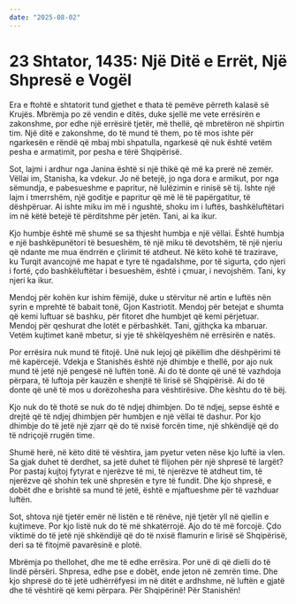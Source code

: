 ```yaml
---
date: "2025-08-02"
---
```


# 23 Shtator, 1435: Një Ditë e Errët, Një Shpresë e Vogël

Era e ftohtë e shtatorit tund gjethet e thata të pemëve përreth kalasë së Krujës.  Mbrëmja po zë vendin e ditës, duke sjellë me vete errësirën e zakonshme, por edhe një errësirë tjetër, më thellë, që mbretëron në shpirtin tim.  Një ditë e zakonshme, do të mund të them, po të mos ishte për ngarkesën e rëndë që mbaj mbi shpatulla, ngarkesë që nuk është vetëm pesha e armatimit, por pesha e tërë Shqipërisë.

Sot, lajmi i ardhur nga Janina është si një thikë që më ka prerë në zemër.  Vëllai im, Stanisha, ka vdekur.  Jo në betejë, jo nga dora e armikut, por nga sëmundja, e pabesueshme e papritur, në lulëzimin e rinisë së tij.  Ishte një lajm i tmerrshëm, një goditje e papritur që më lë të papërgatitur, të dëshpëruar.  Ai ishte miku im më i ngushtë, shoku im i luftës, bashkëluftëtari im në këtë betejë të përditshme për jetën.  Tani, ai ka ikur.

Kjo humbje është më shumë se sa thjesht humbja e një vëllai.  Është humbja e një bashkëpunëtori të besueshëm, të një miku të devotshëm, të një njeriu që ndante me mua ëndrrën e çlirimit të atdheut.  Në këto kohë të trazirave, ku Turqit avancojnë me hapat e tyre të ngadalshme, por të sigurta, çdo njeri i fortë, çdo bashkëluftëtar i besueshëm, është i çmuar,  i nevojshëm.  Tani, ky njeri ka ikur.

Mendoj për kohën kur ishim fëmijë, duke u stërvitur në artin e luftës nën syrin e mprehtë të babait tonë, Gjon Kastriotit.  Mendoj për betejat e shumta që kemi luftuar së bashku, për fitoret dhe humbjet që kemi përjetuar.  Mendoj për qeshurat dhe lotët e përbashkët.  Tani, gjithçka ka mbaruar.  Vetëm kujtimet kanë mbetur, si yje të shkëlqyeshëm në errësirën e natës.

Por errësira nuk mund të fitojë.  Unë nuk lejoj që pikëllim dhe dëshpërimi të më kapërcejë.  Vdekja e Stanishës është një dhimbje e thellë, por ajo nuk mund të jetë një pengesë në luftën tonë.  Ai do të donte që unë të vazhdoja përpara, të luftoja për kauzën e shenjtë të lirisë së Shqipërisë.  Ai do të donte që unë të mos u dorëzohesha para vështirësive. Dhe kështu do të bëj.

Kjo nuk do të thotë se nuk do të ndjej dhimbjen.  Do të ndjej, sepse është e drejtë që të ndjej dhimbjen për humbjen e një vëllai të dashur. Por kjo dhimbje do të jetë një zjarr që do të nxisë forcën time, një shkëndijë që do të ndriçojë rrugën time.

Shumë herë, në këto ditë të vështira, jam pyetur veten nëse kjo luftë ia vlen.  Sa gjak duhet të derdhet, sa jetë duhet të flijohen për një shpresë të largët?  Por pastaj kujtoj fytyrat e njerëzve të mi, të njerëzve të atdheut tim, të njerëzve që shohin tek unë shpresën e tyre të fundit.  Dhe kjo shpresë, e dobët dhe e brishtë sa mund të jetë, është e mjaftueshme për të vazhduar luftën.

Sot, shtova një tjetër emër në listën e të rënëve, një tjetër yll në qiellin e kujtimeve.  Por kjo listë nuk do të më shkatërrojë.  Ajo do të më forcojë.  Çdo viktimë do të jetë një shkëndijë që do të nxisë flamurin e lirisë së Shqipërisë, deri sa të fitojmë pavarësinë e plotë.

Mbrëmja po thellohet, dhe me të edhe errësira. Por unë di që dielli do të lindë përsëri.  Shpresa, edhe pse e dobët, ende jeton në zemrën time. Dhe kjo shpresë do të jetë udhërrëfyesi im në ditët e ardhshme, në luftën e gjatë dhe të vështirë që kemi përpara.  Për Shqipërinë!  Për Stanishën!
